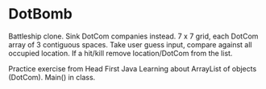 # DotBomb

Battleship clone. Sink DotCom companies instead.
7 x 7 grid, each DotCom array of 3 contiguous spaces.
Take user guess input, compare against all occupied location.
If a hit/kill remove location/DotCom from the list.

Practice exercise from Head First Java
Learning about ArrayList of objects (DotCom).
Main() in class.
